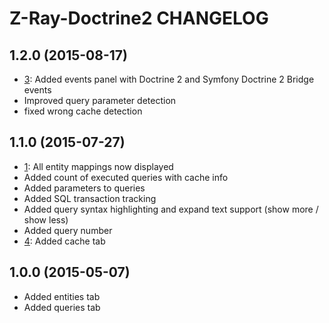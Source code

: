 # Z-Ray-Doctrine2 CHANGELOG

## 1.2.0 (2015-08-17)
* [3](https://github.com/sandrokeil/Z-Ray-Doctrine2/issues/3): Added events panel with Doctrine 2 and Symfony Doctrine 2 Bridge events
* Improved query parameter detection
* fixed wrong cache detection

## 1.1.0 (2015-07-27)

* [1](https://github.com/sandrokeil/Z-Ray-Doctrine2/issues/1): All entity mappings now displayed
* Added count of executed queries with cache info
* Added parameters to queries
* Added SQL transaction tracking
* Added query syntax highlighting and expand text support (show more / show less)
* Added query number
* [4](https://github.com/sandrokeil/Z-Ray-Doctrine2/issues/4): Added cache tab

## 1.0.0 (2015-05-07)

* Added entities tab
* Added queries tab
